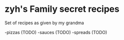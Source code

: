 # zyh's Family secret recipes

Set of recipes as given by my grandma

-pizzas (TODO)
-sauces (TODO)
-spreads (TODO)
